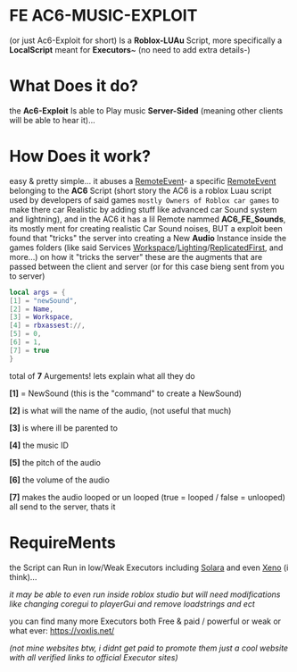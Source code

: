# FE AC6-MUSIC-EXPLOIT
(or just Ac6-Exploit for short)
Is a **Roblox-LUAu** Script, more specifically a **LocalScript** meant for **Executors**~
(no need to add extra details-)

# What Does it do?
the **Ac6-Exploit** Is able to Play music **Server-Sided** (meaning other clients will be able to hear it)...

# How Does it work?
easy & pretty simple... it abuses a [RemoteEvent](https://create.roblox.com/docs/reference/engine/classes/RemoteEvent)-
a specific [RemoteEvent](https://create.roblox.com/docs/reference/engine/classes/RemoteEvent) belonging to the **AC6** Script
(short story the AC6 is a roblox Luau script used by developers of said games `mostly Owners of Roblox car games` to make there car Realistic by adding stuff like advanced car Sound system and lightning),
and in the AC6 it has a lil Remote nammed **AC6_FE_Sounds**, its mostly ment for creating realistic Car Sound noises, BUT a exploit been found that "tricks" the server into creating a New **Audio** Instance inside the games folders (like said Services [Workspace](https://create.roblox.com/docs/reference/engine/classes/Workspace)/[Lighting](https://create.roblox.com/docs/reference/engine/classes/Lighting)/[ReplicatedFirst](https://create.roblox.com/docs/reference/engine/classes/ReplicatedFirst), and more...)
on how it "tricks the server" these are the augments that are passed between the client and server (or for this case bieng sent from you to server)
```lua
local args = {
[1] = "newSound",
[2] = Name,
[3] = Workspace,
[4] = rbxassest://,
[5] = 0,
[6] = 1,
[7] = true
}
```
total of **7** Aurgements!
lets explain what all they do

**[1]** = NewSound (this is the "command" to create a NewSound)

**[2]** is what will the name of the audio, (not useful that much)

**[3]** is where ill be parented to

**[4]** the music ID

**[5]** the pitch of the audio

**[6]** the volume of the audio

**[7]** makes the audio looped or un 
looped (true = looped / false = unlooped)
all send to the server, thats it

# RequireMents
the Script can Run in low/Weak Executors including [Solara](https://getsolara.dev/) and even [Xeno](https://www.xeno.now/) (i think)...

_it may be able to even run inside roblox studio but will need modifications like changing coregui to playerGui and remove loadstrings and ect_

you can find many more Executors both Free & paid / powerful or weak or what ever: https://voxlis.net/

_(not mine websites btw, i didnt get paid to promote them just a cool website with all verified links to official Executor sites)_
